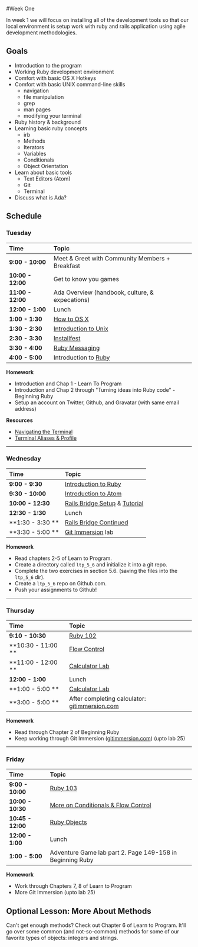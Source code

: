 #Week One

In week 1 we  will focus on installing all of the development tools so that our local environment is setup work with ruby and rails application using agile development methodologies.

## Goals

+ Introduction to the program
+ Working Ruby development environment
+ Comfort with basic OS X Hotkeys
+ Comfort with basic UNIX command-line skills
    + navigation
    + file manipulation
    + grep
    + man pages
    + modifying your terminal
+ Ruby history & background
+ Learning basic ruby concepts
    - irb
    - Methods
    - Iterators
    - Variables
    - Conditionals
    - Object Orientation
+ Learn about basic tools
    - Text Editors (Atom)
    - Git
    - Terminal
+ Discuss what is Ada?

## Schedule
### Tuesday

| Time              | Topic                                   |
|:------------------ |:----------------------------------------|
| **9:00 - 10:00**   | Meet & Greet with Community Members + Breakfast |
| **10:00 - 12:00**  | Get to know you games |
| **11:00 - 12:00** | Ada Overview (handbook, culture, & expecations)                 |
| **12:00 - 1:00** | Lunch    |
| **1:00 - 1:30** | [How to OS X](monday/how-to-os-x.md)    |
| **1:30 - 2:30** | [Introduction to Unix](monday/nix.md)    |
| **2:30 - 3:30** | [Installfest](monday/installfest.md)     |
| **3:30 - 4:00** | [Ruby Messaging](monday/ruby-messaging.md)     |
| **4:00 - 5:00**  | Introduction to [Ruby](monday/ruby_101.md)    |

**Homework**

+ Introduction and Chap 1 - Learn To Program
+ Introduction and Chap 2 through "Turning ideas into Ruby code" - Beginning Ruby
+ Setup an account on Twitter, Github, and Gravatar (with same email address)

**Resources**
+ [Navigating the Terminal](http://mac.tutsplus.com/tutorials/terminal/navigating-the-terminal-a-gentle-introduction/)
+ [Terminal Aliases & Profile](http://mac.tutsplus.com/tutorials/terminal/speed-up-your-terminal-workflow-with-command-aliases-and-profile/)
---

### Wednesday
| Time              | Topic                             |
|:-------------------|:----------------------------------|
| **9:00 - 9:30**  | [Introduction to Ruby](tuesday/ruby_101.md) |
| **9:30 - 10:00**  | [Introduction to Atom](tuesday/atom.md) |
| **10:00 - 12:30** | [Rails Bridge Setup](tuesday/railsbridge-setup.md) & [Tutorial]((http://docs.railsbridge.org/intro-to-rails/))|
| **12:30 - 1:30**  | Lunch |
| **1:30 - 3:30 **  | [Rails Bridge Continued](http://docs.railsbridge.org/intro-to-rails/) |
| **3:30 - 5:00 **  | [Git Immersion](tuesday/git_immersion.md) lab    |

**Homework**

- Read chapters 2-5 of Learn to Program.
- Create a directory called `ltp_5_6` and initialize it into a git repo.
- Complete the two exercises in section 5.6. (saving the files into the `ltp_5_6` dir).
- Create a `ltp_5_6` repo on Github.com.
- Push your assignments to Github!

---

### Thursday
| Time              | Topic     |
|:-------------------|:----------|
| **9:10 - 10:30**   | [Ruby 102](wednesday/ruby-102.md) |
| **10:30 - 11:00 ** | [Flow Control](wednesday/flow-control.md)  |
| **11:00 - 12:00 **   | [Calculator Lab](wednesday/calculator.md) |
| **12:00 - 1:00**    | Lunch |
| **1:00 - 5:00 **   | [Calculator Lab](wednesday/calculator.md) |
| **3:00 - 5:00 **   | After completing calculator: [gitimmersion.com](http://gitimmersion.com) |

**Homework**

+ Read through Chapter 2 of Beginning Ruby
+ Keep working through Git Immersion ([gitimmersion.com](http://gitimmersion.com)) (upto lab 25)

---

### Friday
| Time              | Topic               |
|:-------------------|:--------------------|
| **9:00 - 10:00**    | [Ruby 103](thursday/ruby-103.md) |
| **10:00 - 10:30** | [More on Conditionals & Flow Control](friday/more_on_conditionals.md)  |
| **10:45 - 12:00** | [Ruby Objects](thursday/object-orientation.md)  |
| **12:00 - 1:00** | Lunch  |
| **1:00 - 5:00** | Adventure Game lab part 2. Page 149-158 in Beginning Ruby   |

**Homework**
* Work through Chapters 7, 8 of Learn to Program
* More Git Immersion (upto lab 25)

## Optional Lesson: More About Methods
Can't get enough methods? Check out Chapter 6 of Learn to Program. It'll go over some common (and not-so-common) methods for some of our favorite types of objects: integers and strings.
